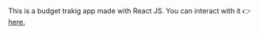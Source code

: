 This is a budget trakig app made with React JS.
 You can interact with it 👉 [here.](https://stevekaranja.github.io/budgetapp/)
